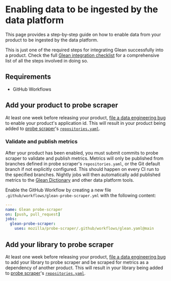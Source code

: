 # Enabling data to be ingested by the data platform

This page provides a step-by-step guide on how to enable data from your product to be ingested by the data platform.

This is just one of the required steps for integrating Glean successfully into a product.
Check the full [Glean integration checklist](./index.md) for a comprehensive list of all the steps involved in doing so.

## Requirements

* GitHub Workflows

## Add your product to probe scraper

At least one week before releasing your product, [file a data engineering bug][dataeng-bug] to enable your product's application id.
This will result in your product being added to [probe scraper](https://github.com/mozilla/probe-scraper)'s
[`repositories.yaml`](https://github.com/mozilla/probe-scraper/blob/main/repositories.yaml).

### Validate and publish metrics

After your product has been enabled, you must submit commits to probe scraper to validate and publish metrics.
Metrics will only be published from branches defined in probe scraper's `repositories.yaml`, or the Git default branch if not explicitly configured.
This should happen on every CI run to the specified branches.
Nightly jobs will then automatically add published metrics to the [Glean Dictionary](https://dictionary.telemetry.mozilla.org/) and other data platform tools.

Enable the GitHub Workflow by creating a new file `.github/workflows/glean-probe-scraper.yml` with the following content:

```yaml
---
name: Glean probe-scraper
on: [push, pull_request]
jobs:
  glean-probe-scraper:
    uses: mozilla/probe-scraper/.github/workflows/glean.yaml@main
```

## Add your library to probe scraper

At least one week before releasing your product, [file a data engineering bug][dataeng-bug-libraries] to add your library to probe scraper
and be scraped for metrics as a dependency of another product.
This will result in your library being added to [probe scraper](https://github.com/mozilla/probe-scraper)'s
[`repositories.yaml`](https://github.com/mozilla/probe-scraper/blob/main/repositories.yaml).

[dataeng-bug]: https://bugzilla.mozilla.org/enter_bug.cgi?assigned_to=nobody@mozilla.org&bug_ignored=0&bug_severity=--&bug_status=NEW&bug_type=task&cf_fx_iteration=---&cf_fx_points=---&comment=%23%20To%20be%20filled%20by%20the%20requester%0A%0A%2A%2AApplication%20ID%5C%2A%2A%2A%3A%20my.app_id%0A%2A%2AApplication%20Canonical%20Name%2A%2A%3A%20My%20Application%0A%2A%2ADescription%2A%2A%3A%20Brief%20description%20of%20your%20application%0A%2A%2AData-review%20response%20link%2A%2A%3A%20The%20link%20to%20the%20data%20response%20to%20the%20data%20collection%20request%20for%20adding%20Glean%20to%20your%20project.%0A%2A%2ARepository%20URL%2A%2A%3A%20https%3A%2F%2Fgithub.com%2Fmozilla%2Fmy_app_name%0A%2A%2ALocations%20of%20%60metrics.yaml%60%20files%20%28can%20be%20many%29%3A%2A%2A%0A%20%20-%20src%2Fmetrics.yaml%0A%0A%2A%2ALocations%20of%20%60pings.yaml%60%20files%20%28can%20be%20many%29%3A%2A%2A%0A%20-%20src%2Fpings.yaml%0A%0A%2A%2ADependencies%5C%2A%5C%2A%2A%2A%3A%0A%20-%20glean-core%0A%0A%2A%2ARetention%20Days%5C%2A%5C%2A%5C%2A%2A%2A%3A%20N%0A%0A%23%23%20_%28Optional%29_%20To%20be%20filled%20by%20the%20requester%0A%2A%2ADoes%20the%20product%20require%20end-to-end%20encryption%20in%20the%20pipeline%3F%2A%2A%20Yes%20%7C%20No%0A%2A%2AIf%20answered%20yes%20to%20the%20above%2C%20who%20should%20be%20granted%20access%20to%20the%20data%3F%2A%2A%0A%0A-%20LDAP%20account%201%0A-%20LDAP%20account%202%0A%0A%23%23%20Notes%20and%20guidelines%0A%0A%5C%2A%20This%20is%20the%20identifier%20used%20to%20initialize%20Glean%20%28or%20the%20id%20used%20on%20the%20store%20on%20Android%20and%20Apple%20devices%29.%0A%0A%5C%2A%5C%2A%20Dependencies%20can%20be%20found%20%5Bin%20the%20Glean%20repositories%5D%28https%3A%2F%2Fprobeinfo.telemetry.mozilla.org%2Fv2%2Fglean%2Flibrary-variants%29.%20Each%20dependency%20must%20be%20listed%20explicitly.%20For%20example%2C%20the%20default%20Glean%20probes%20will%20only%20be%20included%20if%20glean%20itself%20is%20a%20dependency.%0A%0A%5C%2A%5C%2A%5C%2A%20Number%20of%20days%20that%20raw%20data%20will%20be%20retained.%20A%20good%20default%20is%20400.%20We%20can%20change%20this%20later%20to%20accommodate%20longer%20retention%20periods%2C%20though%20we%20cannot%20recover%20data%20that%20is%20past%20the%20retention%20period%20%28for%20example%2C%20we%20cannot%20recover%20data%20that%20is%20200%20days%20old%20if%20your%20retention%20period%20is%20180%20days%29.%0A%0A%23%23%20Need%20additional%20help%3F%0AIf%20you%20need%20new%20dependencies%2C%20please%20file%20new%20bugs%20for%20them%2C%20separately%20from%20this%20one.%20For%20any%20questions%2C%20ask%20in%20the%20%23glean%20channel.%0A%0A%23%20To%20be%20filled%20by%20the%20Glean%20team%0A%5B%2A%2AApplication%20friendly%20name%2A%2A%5D%28https%3A%2F%2Fmozilla.github.io%2Fprobe-scraper%2F%23tag%2Fapplication%29%3A%20my_app_name%0A%0A%23%23%20The%20following%20are%20only%20required%20for%20products%20requiring%20encryption%3A%0A%2A%2ADocument%20namespace%2A%2A%3A%20my-app-name%0A%0A%2A%2APlease%20NI%20Operations%20on%20this%20bug%20to%20request%20the%20creation%20of%20encryption%20keys%20and%20an%20analysis%20project.%2A%2A&component=Glean%20Platform&contenttypemethod=list&contenttypeselection=text%2Fplain&defined_groups=1&filed_via=standard_form&flag_type-4=X&flag_type-607=X&flag_type-800=X&flag_type-803=X&flag_type-936=X&form_name=enter_bug&maketemplate=Remember%20values%20as%20bookmarkable%20template&op_sys=Unspecified&priority=--&product=Data%20Platform%20and%20Tools&rep_platform=Unspecified&short_desc=Enable%20new%20Glean%20App%20%60my.app_id%60&target_milestone=---&version=unspecified

[dataeng-bug-libraries]: https://bugzilla.mozilla.org/enter_bug.cgi?assigned_to=nobody%40mozilla.org&bug_ignored=0&bug_severity=--&bug_status=NEW&bug_type=task&cf_accessibility_severity=---&cf_fx_iteration=---&cf_fx_points=---&cf_status_firefox119=---&cf_status_firefox120=---&cf_status_firefox121=---&cf_tracking_firefox119=---&cf_tracking_firefox120=---&cf_tracking_firefox121=---&cf_tracking_firefox_relnote=---&comment=%23%20To%20be%20filled%20by%20the%20requester%0D%0A%0D%0A%2A%2ALibrary%20Canonical%20Name%2A%2A%3A%20My%20library%0D%0A%2A%2ADescription%2A%2A%3A%20Brief%20description%20of%20your%20library%0D%0A%2A%2AData-review%20response%20link%2A%2A%3A%20The%20link%20to%20the%20data%20response%20to%20the%20data%20collection%20request%20for%20adding%20Glean%20to%20your%20project%5C%2A.%0D%0A%2A%2ARepository%20URL%2A%2A%3A%20https%3A%2F%2Fgithub.com%2Fmozilla%2Fmy_app_name%0D%0A%2A%2ALocations%20of%20%60metrics.yaml%60%20files%20%28can%20be%20many%29%3A%2A%2A%0D%0A%20%20-%20src%2Fmetrics.yaml%0D%0A%0D%0A%2A%2ALocations%20of%20%60pings.yaml%60%20files%20%28can%20be%20many%29%3A%2A%2A%0D%0A%20-%20src%2Fpings.yaml%0D%0A%0D%0A%2A%2AData%20owners%3A%2A%2A%0D%0A-%20you%3F%0D%0A-%20anyone%20else%3F%0D%0A%0D%0A%2A%2ADependency%20of%2A%2A%3A%0D%0A%20-%20Fenix%0D%0A%0D%0A%23%23%20Notes%0D%0A%0D%0A%5C%2A%20These%20data-review%20requests%20need%20to%20be%20for%20the%20final%20product%20embedding%20the%20library%20and%20sending%20the%20data.%0D%0A%0D%0A%23%23%20Need%20additional%20help%3F%0D%0A%0D%0AFor%20any%20questions%2C%20ask%20in%20the%20%23glean%20channel.&component=Glean%20Platform&contenttypemethod=list&contenttypeselection=text%2Fplain&defined_groups=1&filed_via=standard_form&flag_type-4=X&flag_type-607=X&flag_type-800=X&flag_type-803=X&flag_type-864=X&flag_type-936=X&form_name=enter_bug&maketemplate=Remember%20values%20as%20bookmarkable%20template&op_sys=Unspecified&priority=--&product=Data%20Platform%20and%20Tools&rep_platform=Unspecified&short_desc=Enable%20new%20Glean%20library%20%60library-name%60&target_milestone=---&version=unspecified
